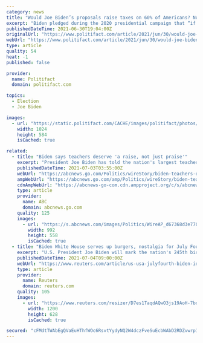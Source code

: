 ```yaml
---
category: news
title: "Would Joe Biden’s proposals raise taxes on 60% of Americans? Not directly"
excerpt: "Biden pledged during the 2020 presidential campaign that “if you make less than $400,000, you won’t pay a single penny more in taxes.” • Some critics say Biden’s proposal to raise corporate taxes would break this promise,"
publishedDateTime: 2021-06-30T19:04:00Z
originalUrl: "https://www.politifact.com/article/2021/jun/30/would-joe-bidens-proposals-raise-taxes-60-american/"
webUrl: "https://www.politifact.com/article/2021/jun/30/would-joe-bidens-proposals-raise-taxes-60-american/"
type: article
quality: 54
heat: -1
published: false

provider:
  name: Politifact
  domain: politifact.com

topics:
  - Election
  - Joe Biden

images:
  - url: "https://static.politifact.com/CACHE/images/politifact/photos/AP_21180685505429/45e3b9fb95328800d5af194934043a4b.jpg"
    width: 1024
    height: 584
    isCached: true

related:
  - title: "Biden says teachers deserve 'a raise, not just praise'"
    excerpt: "President Joe Biden has told the nation's largest teachers union that the nation's educators need “a raise, not just praise.”"
    publishedDateTime: 2021-07-03T03:55:00Z
    webUrl: "https://abcnews.go.com/Politics/wireStory/biden-teachers-deserve-raise-praise-78643893"
    ampWebUrl: "https://abcnews.go.com/amp/Politics/wireStory/biden-teachers-deserve-raise-praise-78643893"
    cdnAmpWebUrl: "https://abcnews-go-com.cdn.ampproject.org/c/s/abcnews.go.com/amp/Politics/wireStory/biden-teachers-deserve-raise-praise-78643893"
    type: article
    provider:
      name: ABC
      domain: abcnews.go.com
    quality: 125
    images:
      - url: "https://s.abcnews.com/images/Politics/WireAP_d67368d3e7704233b7bcb6401e5c2782_16x9_992.jpg"
        width: 992
        height: 558
        isCached: true
  - title: "Biden White House serves up burgers, nostalgia for July Fourth"
    excerpt: "U.S. President Joe Biden will mark the nation's 245th birthday on Sunday with a traditional celebration looking forward to a rebound from the coronavirus pandemic."
    publishedDateTime: 2021-07-04T09:00:00Z
    webUrl: "https://www.reuters.com/article/us-usa-julyfourth-biden-idUSKCN2EA06N"
    type: article
    provider:
      name: Reuters
      domain: reuters.com
    quality: 105
    images:
      - url: "https://www.reuters.com/resizer/D7es1TaqdAQwO3js19AoH-7bd2U=/1200x628/smart/filters:quality(80)/cloudfront-us-east-2.images.arcpublishing.com/reuters/2BWE2JNRM5MFZHCSG2D4IQ6WCE.jpg"
        width: 1200
        height: 628
        isCached: true

secured: "cFMdtTWAbEgQVaEuHThfWOc6RsvtYydyNQ2W4dczFveSuEcbWAbD2RDZvwrp1oKqHHcXBTfCErOLwN/TChDvZACUylYipbPV5TMC3tWiHWFOaEN3DVhOURWdv0iyvrC6C2d11Acgqi82bagSUG+zB5Cg7ZhetgeMdb+Ro/qsVJToOtovNPDhgZg+XDz4l3+WUrL9lcdAeIFu+439xClvq+87KeVh3B10wx+IR1G+NZgVjPAY24b3HpwwFT+yGaOWi7D90f1GGdpg+MZiOw0Cj+auyBZ0IeWOJJLnAB7M0uRsACpYz8WmgPBNlieST5FV/IfyJuyD9VJokf8WTiY/izLPiwQDp5v26rAh2Z6zjGY=;ie7oSvh5j8Rce/jj8a8CEw=="
---
```


